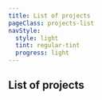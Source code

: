 ```yaml
---
title: List of projects
pageClass: projects-list
navStyle:
  style: light
  tint: regular-tint
  progress: light
---
```


<style>
  .projects-list {
    padding-top: 8em;
  }
</style>

<Content-TextSection>

## List of projects

<ProjectList/>

</Content-TextSection>
